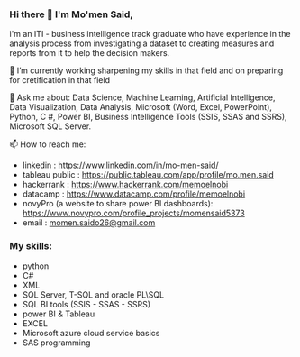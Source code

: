 ### Hi there 👋 I'm Mo'men Said,

i'm an ITI - business intelligence track graduate who have experience in the analysis process from investigating a dataset to creating measures and reports from it to help the decision makers.


🔭 I’m currently working sharpening my skills in that field and on preparing for cretification in that field

💬 Ask me about:
	Data Science, Machine Learning, Artificial Intelligence, Data Visualization, Data Analysis, Microsoft (Word, Excel, PowerPoint), Python, C #, Power BI, Business Intelligence Tools (SSIS, SSAS and SSRS), Microsoft SQL Server.

📫 How to reach me:
- linkedin : https://www.linkedin.com/in/mo-men-said/
- tableau public : https://public.tableau.com/app/profile/mo.men.said
- hackerrank : https://www.hackerrank.com/memoelnobi
- datacamp : https://www.datacamp.com/profile/memoelnobi
- novyPro (a website to share power BI dashboards): https://www.novypro.com/profile_projects/momensaid5373
- email : momen.saido26@gmail.com 

### My skills:

- python
- C#
- XML
- SQL Server, T-SQL and oracle PL\SQL
- SQL BI tools (SSIS - SSAS - SSRS)
- power BI & Tableau
- EXCEL
- Microsoft azure cloud service basics
- SAS programming
